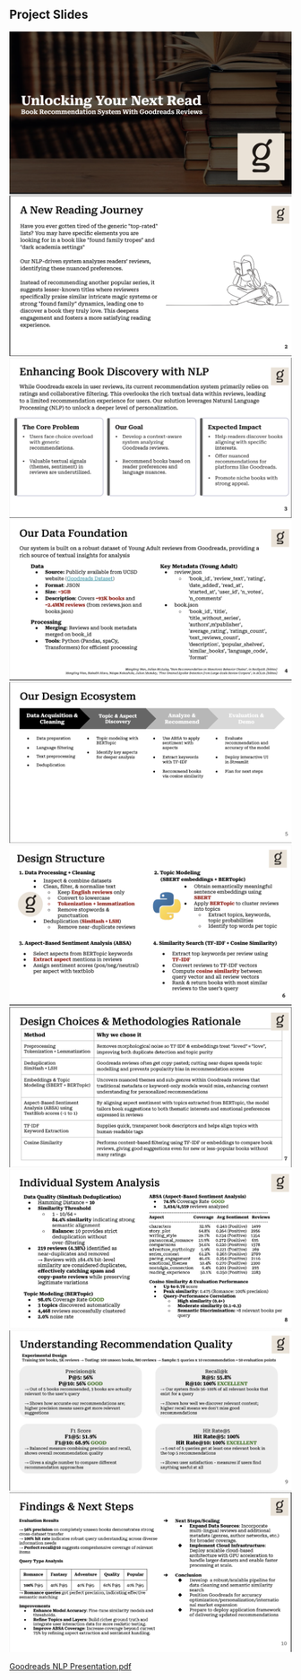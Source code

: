 ## Project Slides

![Slide 1](slides/1.png)
![Slide 2](slides/2.png)
![Slide 3](slides/3.png)
![Slide 4](slides/4.png)
![Slide 5](slides/5.png)
![Slide 6](slides/6.png)
![Slide 7](slides/7.png)
![Slide 8](slides/8.png)
![Slide 9](slides/9.png)
![Slide 10](slides/10.png)


[Goodreads NLP Presentation.pdf
](https://github.com/sallyp0318/goodreads-nlp/blob/dc32a8abca90432ff218c801fc3958163100b7b1/Goodreads%20NLP%20Presentation.pdf)
